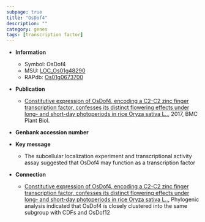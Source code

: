 ```yaml
---
subpage: true
title: "OsDof4"
description: ""
category: genes
tags: [transcription factor]
---
```


* **Information**  
    + Symbol: OsDof4  
    + MSU: [LOC_Os01g48290](http://rice.plantbiology.msu.edu/cgi-bin/ORF_infopage.cgi?orf=LOC_Os01g48290)  
    + RAPdb: [Os01g0673700](http://rapdb.dna.affrc.go.jp/viewer/gbrowse_details/irgsp1?name=Os01g0673700)  

* **Publication**  
    + [Constitutive expression of OsDof4, encoding a C2-C2 zinc finger transcription factor, confesses its distinct flowering effects under long- and short-day photoperiods in rice Oryza sativa L..](http://www.ncbi.nlm.nih.gov/pubmed?term=Constitutive+expression+of+OsDof4,+encoding+a+C2-C2+zinc+finger+transcription+factor,+confesses+its+distinct+flowering+effects+under+long-+and+short-day+photoperiods+in+rice+Oryza+sativa+L..%5BTitle%5D), 2017, BMC Plant Biol.

* **Genbank accession number**  

* **Key message**  
    + The subcellular localization experiment and transcriptional activity assay suggested that OsDof4 may function as a transcription factor

* **Connection**  
    + [Constitutive expression of OsDof4, encoding a C2-C2 zinc finger transcription factor, confesses its distinct flowering effects under long- and short-day photoperiods in rice Oryza sativa L..](http://www.ncbi.nlm.nih.gov/pubmed?term=Constitutive+expression+of+OsDof4,+encoding+a+C2-C2+zinc+finger+transcription+factor,+confesses+its+distinct+flowering+effects+under+long-+and+short-day+photoperiods+in+rice+Oryza+sativa+L..%5BTitle%5D), Phylogenic analysis indicated that OsDof4 is closely clustered into the same subgroup with CDFs and OsDof12




